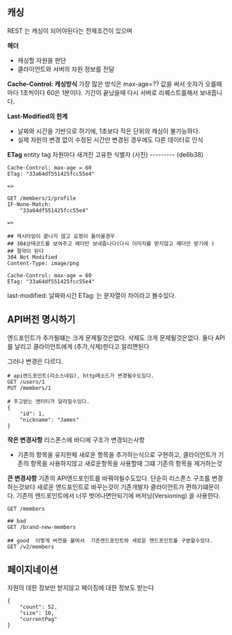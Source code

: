## 캐싱
REST  는 캐싱이 되어야된다는 전제조건이 있으며

**헤더**
- 캐싱할 자원을 판단
- 클라이언트와 서버의 자원 정보를 전달

**Cache-Control: 캐싱방식**
가장 많은 방식은  max-age=?? 값을 써서 숫자가 오를때마다 1초씩이다 60은 1분이다.
기간이 끝났을때  다시 서버로 리퀘스트를해서 보내줍니다.

**Last-Modified의 한계**
- 날짜와 시간을 기반으로 하기에,  1초보다 작은 단위의 캐싱이 불가능하다.
- 실제 자원의 변경 없이 수정된 시간만 변경된  경우에도 다른 데이터로 인식

**ETag**
entity tag
자원마다 새겨진 고유한 식별자
(사진) --------- (de6b38)
```http
Cache-Control: max-age = 60
ETag: "33a64df551425fcc55e4"

=>

GET /members/1/profile
IF-None-Match:
	"33a64df551425fcc55e4"

=>

## 캐시타임이 끝나지 않고 요청이 들어올경우
## 304상태코드를 보여주고 헤더만 보내줍니다(다시 이미지를 받지않고 헤더만 받기에 )
## 절약이 된다
304 Not Modified
Content-Type: image/png

Cache-Control: max-age = 60
ETag: "33a64df551425fcc55e4"
```
last-modified: 날짜와시간
ETag: 는 문자열이 차이라고 볼수있다.

## API버전 명시하기
엔드포인트가 추가될떄는 크게 문제될것은없다.
삭제도 크게 문제될것은없다.
둘다 API를 날리고 클라이언트에게 (추가,삭제)한다고 알리면된다

그러나 변경은 다르다.
```http
# api엔드포인트(리소스네임), http메소드가 변경될수도있다.
GET /users/1
PUT /members/1

# 주고받는 엔터티가 달라질수있다.
{
	"id": 1,
	"nickname": "James"
}
```

**작은 변경사항**
리스폰스에 바디에 구조가 변경되는사항 
- 기존의 항목을 유지한체 새로운 항목을 추가하는식으로 구현하고, 클라이언트가 기존의 항목을 사용하지않고 새로운항목을 사용할때 그떄 기존의 항목을 제거하는것

**큰 변경사항**
기존의 API엔드포인트를 바꿔야될수도있다.
단순히 리스폰스 구조를 변경하는것보다 새로운 엔드포인트로  바꾸는것이 기존개발자 클라이언트가 편하기떄문이다.
기존의 엔드포인트에서 너무 벗어나면안되기에 버저닝(Versioning) 을 사용한다.

```http
GET /members

## bad
GET /brand-new-members

## good  이렇게 버전을 붙여서  기존엔드포인트와 새로운 엔드포인트를 구분할수있다.
GET /v2/members
```

## 페이지네이션
자원의 데한 정보만 받지않고 페이징에 대한 정보도 받는다
```http
{
	"count": 52,
	"size": 10,
	"currentPag"
}
```